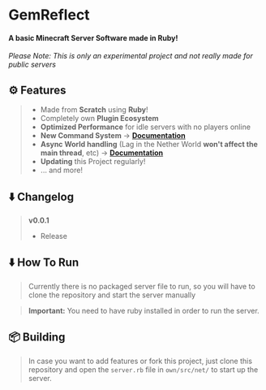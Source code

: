 # GemReflect
#### A basic Minecraft Server Software made in Ruby!

*Please Note: This is only an experimental project and not really made for public servers*

## ⚙️ Features

> - Made from **Scratch** using **Ruby**!
> - Completely own **Plugin Ecosystem**
> - **Optimized Performance** for idle servers with no players online
> - **New Command System** -> **[Documentation](https://github.com/BridgerSilk/GemReflect/blob/main/DOCS.md)**
> - **Async World handling** (Lag in the Nether World **won't affect the main thread**, etc) -> **[Documentation](https://github.com/BridgerSilk/GemReflect/blob/main/DOCS.md)**
> - **Updating** this Project regularly!
> - ... and more!

## ⬇️ Changelog
> **v0.0.1**
> - Release

## ⬇️ How To Run

> Currently there is no packaged server file to run, so you will have to clone the repository and start the server manually

> **Important:** You need to have ruby installed in order to run the server.

## 📦 Building
> In case you want to add features or fork this project, just clone this repository and open the `server.rb` file in `own/src/net/` to start up the server.